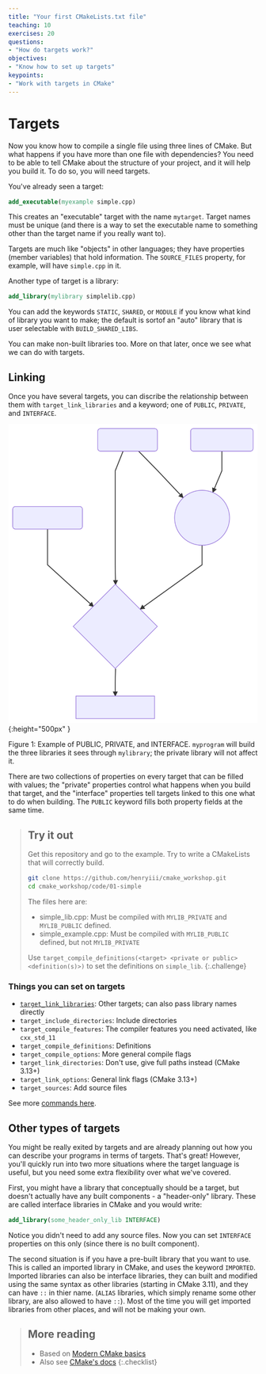 ```yaml
---
title: "Your first CMakeLists.txt file"
teaching: 10
exercises: 20
questions:
- "How do targets work?"
objectives:
- "Know how to set up targets"
keypoints:
- "Work with targets in CMake"
---
```



# Targets

Now you know how to compile a single file using three lines of CMake. But what happens if you have more than one file with dependencies? You need to be able to tell CMake about the structure of your project, and it will help you build it. To do so, you will need targets.

You've already seen a target:

```cmake
add_executable(myexample simple.cpp)
```

This creates an "executable" target with the name `mytarget`. Target names must be unique (and there is a way to set the executable name to something other than the target name if you really want to).

Targets are much like "objects" in other languages; they have properties (member variables) that hold information. The `SOURCE_FILES` property, for example, will have `simple.cpp` in it.

Another type of target is a library:

```cmake
add_library(mylibrary simplelib.cpp)
```

You can add the keywords `STATIC`, `SHARED`, or `MODULE` if you know what kind of library you want to make; the default is sortof an "auto" library that is user selectable with `BUILD_SHARED_LIBS`. 

You can make non-built libraries too. More on that later, once we see what we can do with targets.

## Linking

Once you have several targets, you can discribe the relationship between them with `target_link_libraries` and a keyword; one of `PUBLIC`, `PRIVATE`, and `INTERFACE`.

![Example of Public and Private inheritance](/fig/04-mermaid-libs.svg){:height="500px" }

<!--
Spaces added to -- > to allow comment to continue
graph TD
P(Public Library) -- > |PUBLIC| M((Main Library))
R(Private Library) -- > |PRIVATE| M
I(Interface Library) -- > |INTERFACE| T
P -- > |PUBLIC| T
M -- > T{Target: mylibrary}
T -- > E[Target: myprogram]
-->

Figure 1: Example of PUBLIC, PRIVATE, and INTERFACE. `myprogram` will build the three libraries it sees through `mylibrary`; the private library will not affect it.

There are two collections of properties on every target that can be filled with values; the "private" properties control what happens when you build that target, and the "interface" properties tell targets linked to this one what to do when building. The `PUBLIC` keyword fills both property fields at the same time.

> ## Try it out
> 
> Get this repository and go to the example. Try to write a CMakeLists that will correctly build.
> 
> ```bash
> git clone https://github.com/henryiii/cmake_workshop.git
> cd cmake_workshop/code/01-simple
> ```
> 
> The files here are:
> * simple_lib.cpp: Must be compiled with `MYLIB_PRIVATE` and `MYLIB_PUBLIC` defined.
> * simple_example.cpp: Must be compiled with `MYLIB_PUBLIC` defined, but not `MYLIB_PRIVATE`
> 
> Use `target_compile_definitions(<target> <private or public> <definition(s)>)` to set the definitions on `simple_lib`.
{:.challenge}

### Things you can set on targets
* [`target_link_libraries`](https://cmake.org/cmake/help/latest/command/target_link_libraries.html): Other targets; can also pass library names directly
* `target_include_directories`: Include directories
* `target_compile_features`: The compiler features you need activated, like `cxx_std_11`
* `target_compile_definitions`: Definitions
* `target_compile_options`: More general compile flags
* `target_link_directories`: Don't use, give full paths instead (CMake 3.13+)
* `target_link_options`: General link flags (CMake 3.13+)
* `target_sources`: Add source files

See more [commands here](https://cmake.org/cmake/help/latest/manual/cmake-commands.7.html).

## Other types of targets

You might be really exited by targets and are already planning out how you can describe your programs in terms of targets. That's great! However, you'll quickly run into two more situations where the target language is useful, but you need some extra flexibility over what we've covered.

First, you might have a library that conceptually should be a target, but doesn't actually have any built components - a "header-only" library. These are called interface libraries in CMake and you would write:

```cmake
add_library(some_header_only_lib INTERFACE)
```

Notice you didn't need to add any source files. Now you can set `INTERFACE` properties on this only (since there is no built component).

The second situation is if you have a pre-built library that you want to use. This is called an imported library in CMake, and uses the keyword `IMPORTED`.  Imported libraries can also be interface libraries, they can built and modified using the same syntax as other libraries (starting in CMake 3.11), and they can have `::` in thier name. (`ALIAS` libraries, which simply rename some other library, are also allowed to have `::`). Most of the time you will get imported libraries from other places, and will not be making your own.

> ## More reading
> 
> * Based on [Modern CMake basics][]
> * Also see [CMake's docs](https://cmake.org/cmake/help/latest/index.html)
{:.checklist}


[Modern CMake Basics]: https://cliutils.gitlab.io/modern-cmake/chapters/basics.html